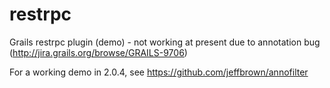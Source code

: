 restrpc
=======

Grails restrpc plugin (demo) - not working at present due to annotation bug (http://jira.grails.org/browse/GRAILS-9706)

For a working demo in 2.0.4, see https://github.com/jeffbrown/annofilter
